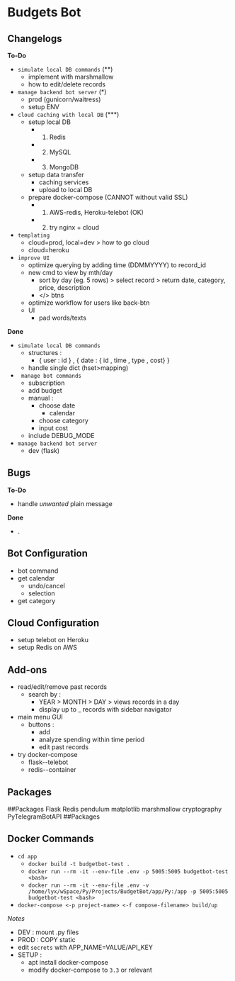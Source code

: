 # Budgets Bot

## Changelogs

**To-Do**

- `simulate local DB commands` (\*\*)
  - implement with marshmallow
  - how to edit/delete records
- `manage backend bot server` (\*)
  - prod (gunicorn/waitress)
  - setup ENV
- `cloud caching with local DB` (\*\*\*)
  - setup local DB
    - 1. Redis
    - 2. MySQL
    - 3. MongoDB
  - setup data transfer
    - caching services
    - upload to local DB
  - prepare docker-compose (CANNOT without valid SSL)
    - 1. AWS-redis, Heroku-telebot (OK)
    - 2. try nginx + cloud
- `templating`
  - cloud=prod, local=dev > how to go cloud
  - cloud=heroku
- `improve UI`
  - optimize querying by adding time (DDMMYYYY) to record_id
  - new cmd to view by mth/day
    - sort by day (eg. 5 rows) > select record > return date, category, price, description
    - </> btns
  - optimize workflow for users like back-btn
  - UI
    - pad words/texts

**Done**

- `simulate local DB commands`
  - structures :
    - { user : id } , { date : { id , time , type , cost} }
  - handle single dict (hset>mapping)
- ` manage bot commands`
  - subscription
  - add budget
  - manual :
    - choose date
      - calendar
    - choose category
    - input cost
  - include DEBUG_MODE
- `manage backend bot server`
  - dev (flask)

## Bugs

**To-Do**

- handle _unwanted_ plain message

**Done**

- .

## Bot Configuration

- bot command
- get calendar
  - undo/cancel
  - selection
- get category

## Cloud Configuration

- setup telebot on Heroku
- setup Redis on AWS

## Add-ons

- read/edit/remove past records
  - search by :
    - YEAR > MONTH > DAY > views records in a day
    - display up to \_ records with sidebar navigator
- main menu GUI
  - buttons :
    - add
    - analyze spending within time period
    - edit past records
- try docker-compose
  - flask--telebot
  - redis--container

## Packages

##Packages
Flask
Redis
pendulum
matplotlib
marshmallow
cryptography
PyTelegramBotAPI
##Packages

## Docker Commands

- `cd app`
  - `docker build -t budgetbot-test .`
  - `docker run --rm -it --env-file .env -p 5005:5005 budgetbot-test <bash>`
  - `docker run --rm -it --env-file .env -v /home/lyx/wSpace/Py/Projects/BudgetBot/app/Py:/app -p 5005:5005 budgetbot-test <bash>`
- `docker-compose <-p project-name> <-f compose-filename> build/up`

_Notes_

- DEV : mount .py files
- PROD : COPY static
- edit `secrets` with APP_NAME=VALUE/API_KEY
- SETUP :
  - apt install docker-compose
  - modify docker-compose to `3.3` or relevant
